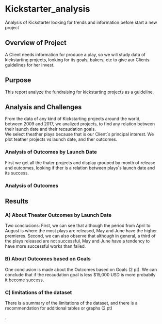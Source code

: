 # Kickstarter_analysis
Analysis of Kickstarter looking for trends and information before start a new project
## Overview of Project
A Client needs information for produce a play, so we will study data of kickstarting projects, looking for its goals, bakers, etc to give aur Clients  guidelines for her invest. 
## Purpose
This report analyze the fundraising for kickstarting projects as a guideline.
## Analysis and Challenges
From the data of any kind of Kickstarting projects around the world, between 2009 and 2017, we analized projects, to find any relation between their launch date and their recaudation goals.  
We select theather plays because that is our Client´s principal interest. We plot teather projects vs launch date, and ther outcomes.  
### Analysis of Outcomes by Launch Date
First we get all the thater projects and display grouped by month of release and outcomes, looking if ther is a relation between plays´s launch date and its success. 
### Analysis of Outcomes 





## Results
### A) About Theater Outcomes by Launch Date
Two conclusions: 
First, we can see that although the period from April to August is where the most plays are released, May and June have the higher premieres.
Second, we can also observe that although in general, a third of the plays  released are not successful, May and June have a tendency to have more successful works than failed.

### B) About Outcomes based on Goals
One conclusion is made about the Outcomes based on Goals (2 pt).
We can conclude that if the recaudation goal is less $15,000 USD is more probabily it become success. 
### C) limitations of the dataset
There is a summary of the limitations of the dataset, and there is a recommendation for additional tables or graphs (2 pt)

.
